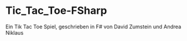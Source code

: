 # Tic_Tac_Toe-FSharp
 Ein Tik Tac Toe Spiel, geschrieben in F# von David Zumstein und Andrea Niklaus
